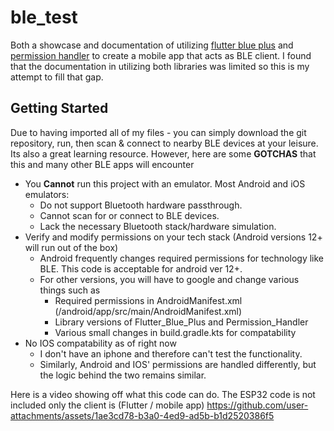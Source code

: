 # ble_test

Both a showcase and documentation of utilizing [flutter blue plus](https://pub.dev/packages/flutter_blue_plus) and [permission handler](https://pub.dev/packages/permission_handler) to create a mobile app that acts as BLE client. I found that the documentation in utilizing both libraries was limited so this is my attempt to fill that gap.

## Getting Started

Due to having imported all of my files - you can simply download the git repository, run, then scan & connect to nearby BLE devices at your leisure. Its also a great learning resource. 
However, here are some **GOTCHAS** that this and many other BLE apps will encounter
- You **Cannot** run this project with an emulator. Most Android and iOS emulators:
  - Do not support Bluetooth hardware passthrough.
  - Cannot scan for or connect to BLE devices.
  - Lack the necessary Bluetooth stack/hardware simulation.
- Verify and modify permissions on your tech stack (Android versions 12+ will run out of the box)
  - Android frequently changes required permissions for technology like BLE. This code is acceptable for android ver 12+.
  - For other versions, you will have to google and change various things such as
    - Required permissions in AndroidManifest.xml (/android/app/src/main/AndroidManifest.xml)
    - Library versions of Flutter_Blue_Plus and Permission_Handler
    - Various small changes in build.gradle.kts for compatability
- No IOS compatability as of right now
  - I don't have an iphone and therefore can't test the functionality.
  - Similarly, Android and IOS' permissions are handled differently, but the logic behind the two remains similar.

Here is a video showing off what this code can do. The ESP32 code is not included only the client is (Flutter / mobile app)
https://github.com/user-attachments/assets/1ae3cd78-b3a0-4ed9-ad5b-b1d2520386f5

